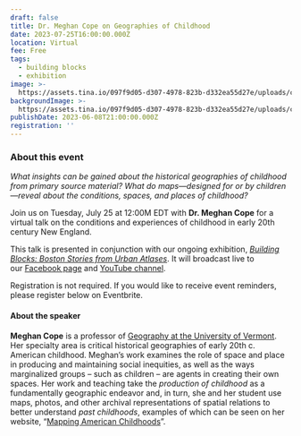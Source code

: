 ```yaml
---
draft: false
title: Dr. Meghan Cope on Geographies of Childhood
date: 2023-07-25T16:00:00.000Z
location: Virtual
fee: Free
tags:
  - building blocks
  - exhibition
image: >-
  https://assets.tina.io/097f9d05-d307-4978-823b-d332ea55d27e/uploads/cropped-playground.jpeg
backgroundImage: >-
  https://assets.tina.io/097f9d05-d307-4978-823b-d332ea55d27e/uploads/cropped-playground.jpeg
publishDate: 2023-06-08T21:00:00.000Z
registration: ''
---
```


### About this event

*What insights can be gained about the historical geographies of childhood from primary source material? What do maps—designed for or by children—reveal about the conditions, spaces, and places of childhood?*

Join us on Tuesday, July 25 at 12:00M EDT with **Dr. Meghan Cope** for a virtual talk on the conditions and experiences of childhood in early 20th century New England.

This talk is presented in conjunction with our ongoing exhibition, *[Building Blocks: Boston Stories from Urban Atlases](https://www.leventhalmap.org/digital-exhibitions/building-blocks/)*. It will broadcast live to our [Facebook page](https://www.facebook.com/bplmaps) and [YouTube channel](https://www.youtube.com/@LeventhalMapEducationCenter).

Registration is not required. If you would like to receive event reminders, please register below on Eventbrite.

#### About the speaker

**Meghan Cope** is a professor of [Geography at the University of Vermont](https://www.uvm.edu/cas/geography/profiles/meghan-cope). Her specialty area is critical historical geographies of early 20th c. American childhood. Meghan’s work examines the role of space and place in producing and maintaining social inequities, as well as the ways marginalized groups – such as children – are agents in creating their own spaces. Her work and teaching take the *production of childhood* as a fundamentally geographic endeavor and, in turn, she and her student use maps, photos, and other archival representations of spatial relations to better understand *past childhoods*, examples of which can be seen on her website, “[Mapping American Childhoods](https://blog.uvm.edu/mcope-childhoods/)”.

<div id="eventbrite-widget-container-653110349637"></div>

<script src="https://www.eventbrite.com/static/widgets/eb_widgets.js"></script>

<script type="text/javascript">
    var exampleCallback = function() {
        console.log('Order complete!');
    };

    window.EBWidgets.createWidget({
        // Required
        widgetType: 'checkout',
        eventId: '653110349637',
        iframeContainerId: 'eventbrite-widget-container-653110349637',

        // Optional
        iframeContainerHeight: 425,  // Widget height in pixels. Defaults to a minimum of 425px if not provided
        onOrderComplete: exampleCallback  // Method called when an order has successfully completed
    });
</script>

